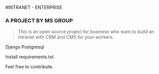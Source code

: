 #INTRANET - ENTERPRISE

### A PROJECT BY MS GROUP

> This is an open source project for business who want to build an intranet with CRM and CMS for your workers.


Django
Postgresql

Install requirements.txt

Feel free to contribute.

